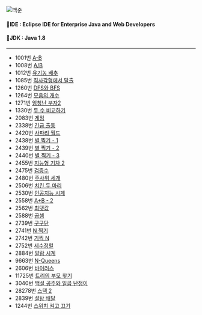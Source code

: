 ![백준](https://github.com/user-attachments/assets/3817fc56-3134-49a4-914b-00b9d4c19c53)

#### 🚩IDE : Eclipse IDE for Enterprise Java and Web Developers
#### 🚩JDK : Java 1.8

---

- 1001번 [A-B](https://github.com/HOONSSAC/coding-test-java/blob/main/src/Baekjoon_1001.java)
- 1008번 [A/B](https://github.com/HOONSSAC/coding-test-java/blob/main/src/Baekjoon_1008.java)
- 1012번 [유기농 배추](https://github.com/HOONSSAC/coding-test-java/blob/main/src/Baekjoon_1012.java)
- 1085번 [직사각형에서 탈출](https://github.com/HOONSSAC/coding-test-java/blob/main/src/Baekjoon_1085.java)
- 1260번 [DFS와 BFS](https://github.com/HOONSSAC/coding-test-java/blob/main/src/Baekjoon_1260.java)
- 1264번 [모음의 개수](https://github.com/HOONSSAC/coding-test-java/blob/main/src/Baekjoon_1264.java)
- 1271번 [엄청난 부자2](https://github.com/HOONSSAC/coding-test-java/blob/main/src/Baekjoon_1271.java)
- 1330번 [두 수 비교하기](https://github.com/HOONSSAC/coding-test-java/blob/main/src/Baekjoon_1330.java)
- 2083번 [게임](https://github.com/HOONSSAC/coding-test-java/blob/main/src/Baekjoon_2083.java)
- 2338번 [긴급 출동](https://github.com/HOONSSAC/coding-test-java/blob/main/src/Baekjoon_2338.java)
- 2420번 [사파리 월드](https://github.com/HOONSSAC/coding-test-java/blob/main/src/Baekjoon_2420.java)
- 2438번 [별 찍기 - 1](https://github.com/HOONSSAC/coding-test-java/blob/main/src/Baekjoon_2438.java)
- 2439번 [별 찍기 - 2](https://github.com/HOONSSAC/coding-test-java/blob/main/src/Baekjoon_2439.java)
- 2440번 [별 찍기 - 3](https://github.com/HOONSSAC/coding-test-java/blob/main/src/Baekjoon_2440.java)
- 2455번 [지능형 기차 2](https://github.com/HOONSSAC/coding-test-java/blob/main/src/Baekjoon_2445.java)
- 2475번 [검증수](https://github.com/HOONSSAC/coding-test-java/blob/main/src/Baekjoon_2475.java)
- 2480번 [주사위 세개](https://github.com/HOONSSAC/coding-test-java/blob/main/src/Baekjoon_2480.java)
- 2506번 [치킨 두 마리](https://github.com/HOONSSAC/coding-test-java/blob/main/src/Baekjoon_2506.java)
- 2530번 [인공지능 시계](https://github.com/HOONSSAC/coding-test-java/blob/main/src/Baekjoon_2530.java)
- 2558번 [A+B - 2](https://github.com/HOONSSAC/coding-test-java/blob/main/src/Baekjoon_2558.java)
- 2562번 [최댓값](https://github.com/HOONSSAC/coding-test-java/blob/main/src/Baekjoon_2562.java)
- 2588번 [곱셈](https://github.com/HOONSSAC/coding-test-java/blob/main/src/Baekjoon_2588.java)
- 2739번 [구구단](https://github.com/HOONSSAC/coding-test-java/blob/main/src/Baekjoon_2739.java)
- 2741번 [N 찍기](https://github.com/HOONSSAC/coding-test-java/blob/main/src/Baekjoon_2741.java)
- 2742번 [기찍 N](https://github.com/HOONSSAC/coding-test-java/blob/main/src/Baekjoon_2742.java)
- 2752번 [세수정렬](https://github.com/HOONSSAC/coding-test-java/blob/main/src/Baekjoon_2752.java)
- 2884번 [알람 시계](https://github.com/HOONSSAC/coding-test-java/blob/main/src/Baekjoon_2884.java)
- 9663번 [N-Queens](https://velog.io/@b1uesoda/%EB%B0%B1%EC%A4%80-9663%EB%B2%88-%EB%AC%B8%EC%A0%9C-N-Queen)
- 2606번 [바이러스](https://github.com/HOONSSAC/coding-test-java/blob/main/src/Baekjoon_2606.java)
- 11725번 [트리의 부모 찾기](https://github.com/HOONSSAC/coding-test-java/blob/main/src/Baekjoon_11725.java)
- 3040번 [백설 공주와 일곱 난쟁이](https://github.com/HOONSSAC/coding-test-java/blob/main/src/Baekjoon_3040.java)
- 28278번 [스택 2](https://github.com/HOONSSAC/coding-test-java/blob/main/src/Baekjoon_28278.java)
- 2839번 [설탕 배달](https://github.com/HOONSSAC/coding-test-java/blob/main/src/Baekjoon_2839.java)
- 1244번 [스위치 켜고 끄기](https://github.com/HOONSSAC/coding-test-java/blob/main/src/Baekjoon_1244.java)
